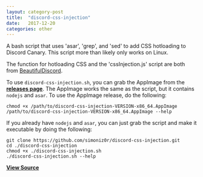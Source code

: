 ```yaml
---
layout: category-post
title:  "discord-css-injection"
date:   2017-12-20
categories: other
---
```


A bash script that uses 'asar', 'grep', and 'sed' to add CSS hotloading to Discord Canary.  This script more than likely only works on Linux.

The function for hotloading CSS and the 'cssInjection.js' script are both from [BeautifulDiscord](https://github.com/leovoel/BeautifulDiscord).

To use `discord-css-injection.sh`, you can grab the AppImage from the **[releases page](https://github.com/simoniz0r/discord-css-injection/releases)**.  The AppImage works the same as the script, but it contains `nodejs` and `asar`.  To use the AppImage release, do the following:

```
chmod +x /path/to/discord-css-injection-VERSION-x86_64.AppImage
/path/to/discord-css-injection-VERSION-x86_64.AppImage --help
```

If you already have `nodejs` and `asar`, you can just grab the script and make it executable by doing the following:

```
git clone https://github.com/simoniz0r/discord-css-injection.git
cd ./discord-css-injection
chmod +x ./discord-css-injection.sh
./discord-css-injection.sh --help
```


**[View Source](https://github.com/simoniz0r/discord-css-injection)**
